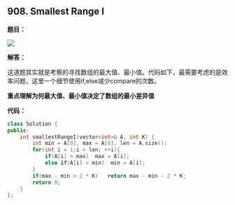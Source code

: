 ## 908. Smallest Range I

**题目：**

![](http://p9zl5r4hu.bkt.clouddn.com/leet_908.png)

**解答：**

这道题其实就是考察的寻找数组的最大值、最小值。代码如下，最需要考虑的是效率问题，这里一个细节使用if,else减少compare的次数。

**重点理解为何最大值、最小值决定了数组的最小差异值**

**代码：**

```cpp
class Solution {
public:
    int smallestRangeI(vector<int>& A, int K) {
        int min = A[0], max = A[0], len = A.size();
        for(int i = 1;i < len; ++i){
            if(A[i] > max)  max = A[i];
            else if(A[i] < min)  min = A[i];
        }
        if(max - min > 2 * K)   return max - min - 2 * K;
        return 0;
    }
};
```

